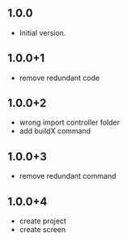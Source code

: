 ## 1.0.0

- Initial version.

## 1.0.0+1

- remove redundant code

## 1.0.0+2

- wrong import controller folder 
- add buildX command

## 1.0.0+3

- remove redundant command
## 1.0.0+4

- create project
- create screen